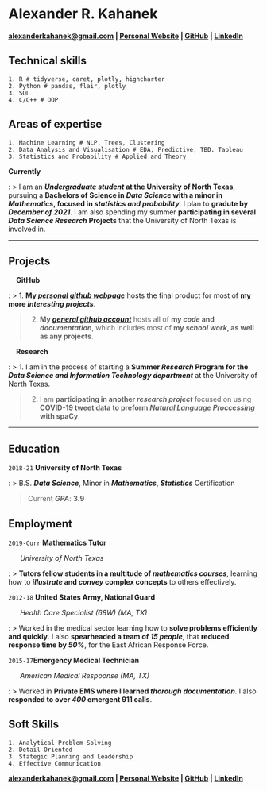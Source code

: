 # Alexander R. Kahanek
__<a href="mailto:alexanderkahanek@gmail.com">alexanderkahanek@gmail.com</a>
|
<a href="https://alexander-kahanek.github.io">Personal Website</a>
|
<a href="https://github.com/alexander-kahanek">GitHub</a>
|
<a href="https://linkedin.com/in/alex-kah">LinkedIn</a>__

## __Technical skills__
```
1. R # tidyverse, caret, plotly, highcharter
2. Python # pandas, flair, plotly
3. SQL
4. C/C++ # OOP
```


## __Areas of expertise__
```
1. Machine Learning # NLP, Trees, Clustering
2. Data Analysis and Visualisation # EDA, Predictive, TBD. Tableau
3. Statistics and Probability # Applied and Theory
```

__Currently__

: > I am an __*Undergraduate student* at the University of North Texas__, pursuing a __Bachelors of Science in *Data Science* with a minor in *Mathematics*, focused in *statistics and probability*__. I plan to __gradute by *December of 2021*__. I am also spending my summer __participating in several *Data Science Research* Projects__ that the University of North Texas is involved in.


-----------------
## __Projects__

&nbsp; &nbsp; __GitHub__

: > 1. __My *[personal github webpage](https://alexander-kahanek.github.io/project)*__ hosts the final product for most of __my more *interesting projects*__.
> 
> 2. __My *[general github account](https://github.com/alexander-kahanek)*__ hosts all of __my *code* and *documentation*__, which includes most of __my *school work*, as well as any projects__.

&nbsp; &nbsp; __Research__

: > 1. I am in the process of starting a __Summer *Research* Program for the *Data Science and Information Technology department*__ at the University of North Texas.
> 
> 2. I am __participating in another *research project*__ focused on using __COVID-19 tweet data to preform *Natural Language Proccessing* with spaCy__.


----------------
## __Education__

`2018-21` __University of North Texas__

: > B.S. __*Data Science*__, Minor in __*Mathematics*__, __*Statistics*__ Certification
> 
> Current __*GPA*__: __3.9__

## __Employment__

`2019-Curr` __Mathematics Tutor__ 

&nbsp; &nbsp; &nbsp; *University of North Texas*

: > __Tutors fellow students in a multitude of *mathematics courses*__, learning how to __*illustrate* and *convey* complex concepts__ to others effectively. 


`2012-18` __United States Army, National Guard__

&nbsp; &nbsp; &nbsp; *Health Care Specialist (68W) (MA, TX)*

: > Worked in the medical sector learning how to __solve problems efficiently and quickly__. I also __spearheaded a team of *15 people*__, that __reduced response time by *50%*__, for the East African Response Force.


`2015-17`__Emergency Medical Technician__

&nbsp; &nbsp; &nbsp; *American Medical Respoonse (MA, TX)*

: > Worked in __Private EMS where I learned *thorough documentation*__. I also __responded to over *400* emergent 911 calls__.


## __Soft Skills__
```
1. Analytical Problem Solving
2. Detail Oriented
3. Stategic Planning and Leadership
4. Effective Communication
```

__<a href="mailto:alexanderkahanek@gmail.com">alexanderkahanek@gmail.com</a>
|
<a href="https://alexander-kahanek.github.io">Personal Website</a>
|
<a href="https://github.com/alexander-kahanek">GitHub</a>
|
<a href="https://linkedin.com/in/alex-kah">LinkedIn</a>__